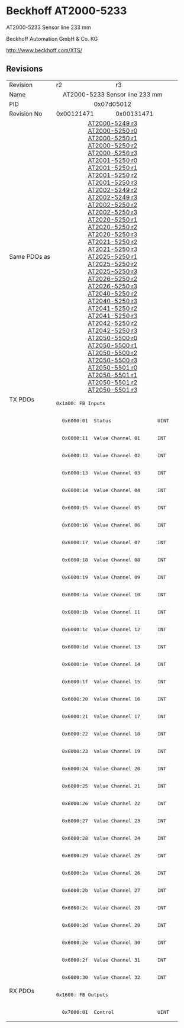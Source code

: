 # Beckhoff AT2000-5233

AT2000-5233 Sensor line 233 mm

Beckhoff Automation GmbH & Co. KG

http://www.beckhoff.com/XTS/

## Revisions
<table>
<tr >
<td>Revision</td>
<td><div class="foo">r2</div></td>
<td><div class="foo">r3</div></td>
</tr>
<tr >
<td>Name</td>
<td colspan=2 align="center"><div class="foo">AT2000-5233 Sensor line 233 mm</div></td>
</tr>
<tr >
<td>PID</td>
<td colspan=2 align="center"><div class="foo">0x07d05012</div></td>
</tr>
<tr >
<td>Revision No</td>
<td><div class="foo">0x00121471</div></td>
<td><div class="foo">0x00131471</div></td>
</tr>
<tr >
<td>Same PDOs as</td>
<td colspan=2 align="center"><div class="foo"><a href="AT2000-5249">AT2000-5249 r3</a><br/><a href="AT2000-5250">AT2000-5250 r0</a><br/><a href="AT2000-5250">AT2000-5250 r1</a><br/><a href="AT2000-5250">AT2000-5250 r2</a><br/><a href="AT2000-5250">AT2000-5250 r3</a><br/><a href="AT2001-5250">AT2001-5250 r0</a><br/><a href="AT2001-5250">AT2001-5250 r1</a><br/><a href="AT2001-5250">AT2001-5250 r2</a><br/><a href="AT2001-5250">AT2001-5250 r3</a><br/><a href="AT2002-5249">AT2002-5249 r2</a><br/><a href="AT2002-5249">AT2002-5249 r3</a><br/><a href="AT2002-5250">AT2002-5250 r2</a><br/><a href="AT2002-5250">AT2002-5250 r3</a><br/><a href="AT2020-5250">AT2020-5250 r1</a><br/><a href="AT2020-5250">AT2020-5250 r2</a><br/><a href="AT2020-5250">AT2020-5250 r3</a><br/><a href="AT2021-5250">AT2021-5250 r2</a><br/><a href="AT2021-5250">AT2021-5250 r3</a><br/><a href="AT2025-5250">AT2025-5250 r1</a><br/><a href="AT2025-5250">AT2025-5250 r2</a><br/><a href="AT2025-5250">AT2025-5250 r3</a><br/><a href="AT2026-5250">AT2026-5250 r2</a><br/><a href="AT2026-5250">AT2026-5250 r3</a><br/><a href="AT2040-5250">AT2040-5250 r2</a><br/><a href="AT2040-5250">AT2040-5250 r3</a><br/><a href="AT2041-5250">AT2041-5250 r2</a><br/><a href="AT2041-5250">AT2041-5250 r3</a><br/><a href="AT2042-5250">AT2042-5250 r2</a><br/><a href="AT2042-5250">AT2042-5250 r3</a><br/><a href="AT2050-5500">AT2050-5500 r0</a><br/><a href="AT2050-5500">AT2050-5500 r1</a><br/><a href="AT2050-5500">AT2050-5500 r2</a><br/><a href="AT2050-5500">AT2050-5500 r3</a><br/><a href="AT2050-5501">AT2050-5501 r0</a><br/><a href="AT2050-5501">AT2050-5501 r1</a><br/><a href="AT2050-5501">AT2050-5501 r2</a><br/><a href="AT2050-5501">AT2050-5501 r3</a></div></td>
</tr>
<tr class="txpdo pdosection">
<td rowspan=34 valign=top>TX PDOs</td>
<td colspan=2 align="left"><pre>0x1a00: FB Inputs</pre></td>
<td></td>
</tr>
<tr class="txpdo">
<td colspan=2 align="left"><pre>  0x6000:01  Status                UINT</pre></td>
</tr>
<tr class="txpdo">
<td colspan=2 align="left"><pre>  0x6000:11  Value Channel 01      INT</pre></td>
</tr>
<tr class="txpdo">
<td colspan=2 align="left"><pre>  0x6000:12  Value Channel 02      INT</pre></td>
</tr>
<tr class="txpdo">
<td colspan=2 align="left"><pre>  0x6000:13  Value Channel 03      INT</pre></td>
</tr>
<tr class="txpdo">
<td colspan=2 align="left"><pre>  0x6000:14  Value Channel 04      INT</pre></td>
</tr>
<tr class="txpdo">
<td colspan=2 align="left"><pre>  0x6000:15  Value Channel 05      INT</pre></td>
</tr>
<tr class="txpdo">
<td colspan=2 align="left"><pre>  0x6000:16  Value Channel 06      INT</pre></td>
</tr>
<tr class="txpdo">
<td colspan=2 align="left"><pre>  0x6000:17  Value Channel 07      INT</pre></td>
</tr>
<tr class="txpdo">
<td colspan=2 align="left"><pre>  0x6000:18  Value Channel 08      INT</pre></td>
</tr>
<tr class="txpdo">
<td colspan=2 align="left"><pre>  0x6000:19  Value Channel 09      INT</pre></td>
</tr>
<tr class="txpdo">
<td colspan=2 align="left"><pre>  0x6000:1a  Value Channel 10      INT</pre></td>
</tr>
<tr class="txpdo">
<td colspan=2 align="left"><pre>  0x6000:1b  Value Channel 11      INT</pre></td>
</tr>
<tr class="txpdo">
<td colspan=2 align="left"><pre>  0x6000:1c  Value Channel 12      INT</pre></td>
</tr>
<tr class="txpdo">
<td colspan=2 align="left"><pre>  0x6000:1d  Value Channel 13      INT</pre></td>
</tr>
<tr class="txpdo">
<td colspan=2 align="left"><pre>  0x6000:1e  Value Channel 14      INT</pre></td>
</tr>
<tr class="txpdo">
<td colspan=2 align="left"><pre>  0x6000:1f  Value Channel 15      INT</pre></td>
</tr>
<tr class="txpdo">
<td colspan=2 align="left"><pre>  0x6000:20  Value Channel 16      INT</pre></td>
</tr>
<tr class="txpdo">
<td colspan=2 align="left"><pre>  0x6000:21  Value Channel 17      INT</pre></td>
</tr>
<tr class="txpdo">
<td colspan=2 align="left"><pre>  0x6000:22  Value Channel 18      INT</pre></td>
</tr>
<tr class="txpdo">
<td colspan=2 align="left"><pre>  0x6000:23  Value Channel 19      INT</pre></td>
</tr>
<tr class="txpdo">
<td colspan=2 align="left"><pre>  0x6000:24  Value Channel 20      INT</pre></td>
</tr>
<tr class="txpdo">
<td colspan=2 align="left"><pre>  0x6000:25  Value Channel 21      INT</pre></td>
</tr>
<tr class="txpdo">
<td colspan=2 align="left"><pre>  0x6000:26  Value Channel 22      INT</pre></td>
</tr>
<tr class="txpdo">
<td colspan=2 align="left"><pre>  0x6000:27  Value Channel 23      INT</pre></td>
</tr>
<tr class="txpdo">
<td colspan=2 align="left"><pre>  0x6000:28  Value Channel 24      INT</pre></td>
</tr>
<tr class="txpdo">
<td colspan=2 align="left"><pre>  0x6000:29  Value Channel 25      INT</pre></td>
</tr>
<tr class="txpdo">
<td colspan=2 align="left"><pre>  0x6000:2a  Value Channel 26      INT</pre></td>
</tr>
<tr class="txpdo">
<td colspan=2 align="left"><pre>  0x6000:2b  Value Channel 27      INT</pre></td>
</tr>
<tr class="txpdo">
<td colspan=2 align="left"><pre>  0x6000:2c  Value Channel 28      INT</pre></td>
</tr>
<tr class="txpdo">
<td colspan=2 align="left"><pre>  0x6000:2d  Value Channel 29      INT</pre></td>
</tr>
<tr class="txpdo">
<td colspan=2 align="left"><pre>  0x6000:2e  Value Channel 30      INT</pre></td>
</tr>
<tr class="txpdo">
<td colspan=2 align="left"><pre>  0x6000:2f  Value Channel 31      INT</pre></td>
</tr>
<tr class="txpdo">
<td colspan=2 align="left"><pre>  0x6000:30  Value Channel 32      INT</pre></td>
</tr>
<tr class="rxpdo pdosection">
<td rowspan=2 valign=top>RX PDOs</td>
<td colspan=2 align="left"><pre>0x1600: FB Outputs</pre></td>
<td></td>
</tr>
<tr class="rxpdo">
<td colspan=2 align="left"><pre>  0x7000:01  Control               UINT</pre></td>
</tr>
</table>
